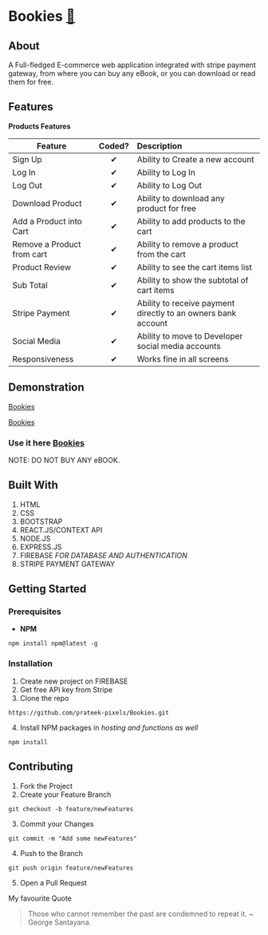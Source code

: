 # Bookies [:blue_book:]("#" ":blue_book:")

## About

A Full-fledged E-commerce web application integrated with stripe payment gateway, from where you can buy any eBook, or you can download or read them for free.

## Features

<b>Products Features</b>

| Feature                    |  Coded?  | Description                                                   |
| -------------------------- | :------: | :------------------------------------------------------------ |
| Sign Up                    | &#10004; | Ability to Create a new account                               |
| Log In                     | &#10004; | Ability to Log In                                             |
| Log Out                    | &#10004; | Ability to Log Out                                            |
| Download Product           | &#10004; | Ability to download any product for free                      |
| Add a Product into Cart    | &#10004; | Ability to add products to the cart                           |
| Remove a Product from cart | &#10004; | Ability to remove a product from the cart                     |
| Product Review             | &#10004; | Ability to see the cart items list                            |
| Sub Total                  | &#10004; | Ability to show the subtotal of cart items                    |
| Stripe Payment             | &#10004; | Ability to receive payment directly to an owners bank account |
| Social Media               | &#10004; | Ability to move to Developer social media accounts            |
| Responsiveness               | &#10004; | Works fine in all screens            |

## Demonstration

[Bookies](https://user-images.githubusercontent.com/65366517/123625065-f70e4400-d82c-11eb-86b7-0d75258614d1.mp4
 "For Large Screens")


[Bookies](https://user-images.githubusercontent.com/65366517/123589910-94ef1800-d807-11eb-9149-be25586f9f3c.mp4
 "For Small Screens")


### Use it here [Bookies](https://clone-b8ccc.web.app/  "Bookies WebApp") 
NOTE: DO NOT BUY ANY eBOOK.


## Built With

1. HTML
2. CSS
3. BOOTSTRAP
4. REACT.JS/CONTEXT API
5. NODE.JS
6. EXPRESS.JS
7. FIREBASE _FOR DATABASE AND AUTHENTICATION_
8. STRIPE PAYMENT GATEWAY

## Getting Started

### Prerequisites

- **NPM**

```
npm install npm@latest -g
```

### Installation

1. Create new project on FIREBASE 
2. Get free API key from Stripe
3. Clone the repo
```
https://github.com/prateek-pixels/Bookies.git
```

4. Install NPM packages in _hosting and functions as well_  

```
npm install
``` 

## Contributing

1. Fork the Project
2. Create your Feature Branch 
```
git checkout -b feature/newFeatures
``` 

3. Commit your Changes 
```
git commit -m "Add some newFeatures"
```

4. Push to the Branch 
```
git push origin feature/newFeatures
```
5. Open a Pull Request

My favourite Quote
> Those who cannot remember the past are condemned to repeat it.
> ~ George Santayana.
